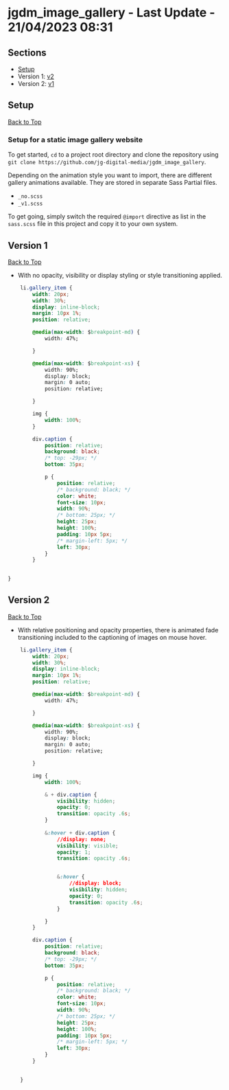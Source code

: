 # jgdm_image_gallery  - Last Update  - 21/04/2023 08:31


## **Sections**

  + [Setup](#setup)
  + Version 1: [v2](#version-1)
  + Version 2: [v1](#version-2)


## Setup 
[Back to Top](#sections)

### Setup for a static image gallery website

To get started, ```cd``` to a project root directory and clone the repository using ```git clone https://github.com/jg-digital-media/jgdm_image_gallery```.

Depending on the animation style you want to import, there are different gallery animations available. They are stored in separate Sass Partial files.

+ ```_no.scss```
+ ```_v1.scss```

To get going, simply switch the required ```@import``` directive as list in the `sass.scss` file in this project and copy it to your own system.

## Version 1 
[Back to Top](#sections)

+ With no opacity, visibility or display styling or style transitioning applied.

```css
    li.gallery_item {
        width: 20px;
        width: 30%;
        display: inline-block;
        margin: 10px 1%;
        position: relative;

        @media(max-width: $breakpoint-md) {
            width: 47%;

        }

        @media(max-width: $breakpoint-xs) {
            width: 90%;
            display: block;
            margin: 0 auto;
            position: relative;

        }

        img {
            width: 100%;
        }

        div.caption {
            position: relative;
            background: black;
            /* top: -29px; */
            bottom: 35px; 

            p {
                position: relative;
                /* background: black; */
                color: white;
                font-size: 10px;
                width: 90%;
                /* bottom: 25px; */
                height: 25px;
                height: 100%;
                padding: 10px 5px;
                /* margin-left: 5px; */
                left: 30px;
            }
        }    
    

}
```

## Version 2
[Back to Top](#sections)

+ With relative positioning and opacity properties, there is animated fade transitioning included to the captioning of images on mouse hover.

```css
    li.gallery_item {
        width: 20px;
        width: 30%;
        display: inline-block;
        margin: 10px 1%;
        position: relative;

        @media(max-width: $breakpoint-md) {
            width: 47%;

        }

        @media(max-width: $breakpoint-xs) {
            width: 90%;
            display: block;
            margin: 0 auto;
            position: relative;

        }

        img {
            width: 100%;

            & + div.caption {
                visibility: hidden;
                opacity: 0;
                transition: opacity .6s;
            }
            
            &:hover + div.caption {
                //display: none;
                visibility: visible;
                opacity: 1;
                transition: opacity .6s;


                &:hover {
                    //display: block;
                    visibility: hidden;
                    opacity: 0;
                    transition: opacity .6s;
                }

            }
        }

        div.caption {
            position: relative;
            background: black;
            /* top: -29px; */
            bottom: 35px; 

            p {
                position: relative;
                /* background: black; */
                color: white;
                font-size: 10px;
                width: 90%;
                /* bottom: 25px; */
                height: 25px;
                height: 100%;
                padding: 10px 5px;
                /* margin-left: 5px; */
                left: 30px;
            }
        }    
    

    }
```
